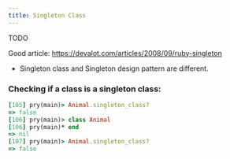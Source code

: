 ```yaml
---
title: Singleton Class
---
```


TODO

Good article:
https://devalot.com/articles/2008/09/ruby-singleton

- Singleton class and Singleton design pattern are different.


### Checking if a class is a singleton class:

```rb
[105] pry(main)> Animal.singleton_class?
=> false
[106] pry(main)> class Animal
[106] pry(main)* end
=> nil
[107] pry(main)> Animal.singleton_class?
=> false
```